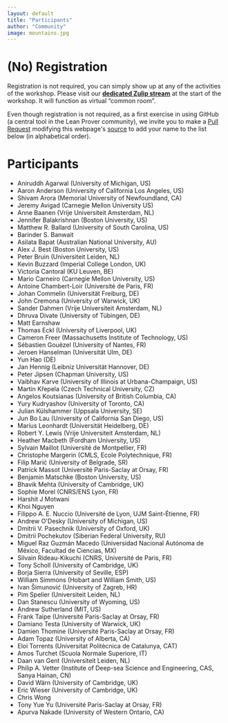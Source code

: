 ```yaml
---
layout: default
title: "Participants"
author: "Community"
image: mountains.jpg
---
```


# (No) Registration

Registration is not required,
you can simply show up at any of the activities of the workshop.
Please visit our
[**dedicated Zulip stream**](https://leanprover.zulipchat.com/#narrow/stream/238830-Lean-for.20the.20curious.20mathematician.202020)
at the start of the workshop.
It will function as virtual “common room”.

Even though registration is not required,
as a first exercise in using GitHub (a central tool in the Lean Prover community),
we invite you to make a
[Pull Request](https://help.github.com/en/github/collaborating-with-issues-and-pull-requests/about-pull-requests)
modifying this webpage's
[source](https://github.com/leanprover-community/lftcm2020/edit/master/docs/participants.md)
to add your name to the list below (in alphabetical order).

# Participants

* Aniruddh Agarwal (University of Michigan, US)
* Aaron Anderson (University of California Los Angeles, US)
* Shivam Arora (Memorial University of Newfoundland, CA)
* Jeremy Avigad (Carnegie Mellon University US)
* Anne Baanen (Vrije Universiteit Amsterdam, NL)
* Jennifer Balakrishnan (Boston University, US)
* Matthew R. Ballard (University of South Carolina, US)
* Barinder S. Banwait
* Asilata Bapat (Australian National University, AU)
* Alex J. Best (Boston University, US)
* Peter Bruin (Universiteit Leiden, NL)
* Kevin Buzzard (Imperial College London, UK)
* Victoria Cantoral (KU Leuven, BE)
* Mario Carneiro (Carnegie Mellon University, US)
* Antoine Chambert-Loir (Université de Paris, FR)
* Johan Commelin (Universität Freiburg, DE)
* John Cremona (University of Warwick, UK)
* Sander Dahmen (Vrije Universiteit Amsterdam, NL)
* Dhruva Divate (University of Tübingen, DE)
* Matt Earnshaw
* Thomas Eckl (University of Liverpool, UK)
* Cameron Freer (Massachusetts Institute of Technology, US)
* Sébastien Gouëzel (University of Nantes, FR)
* Jeroen Hanselman (Universität Ulm, DE)
* Yun Hao (DE)
* Jan Hennig (Leibniz Universität Hannover, DE)
* Peter Jipsen (Chapman University, US)
* Vaibhav Karve (University of Illinois at Urbana-Champaign, US)
* Martin Křepela (Czech Technical University, CZ)
* Angelos Koutsianas (University of British Columbia, CA)
* Yury Kudryashov (University of Toronto, CA)
* Julian Külshammer (Uppsala University, SE)
* Jun Bo Lau (University of California San Diego, US)
* Marius Leonhardt (Universität Heidelberg, DE)
* Robert Y. Lewis (Vrije Universiteit Amsterdam, NL)
* Heather Macbeth (Fordham University, US)
* Sylvain Maillot (Université de Montpellier, FR)
* Christophe Margerin (CMLS, Ecole Polytechnique, FR)
* Filip Marić (University of Belgrade, SR)
* Patrick Massot (Université Paris-Saclay at Orsay, FR)
* Benjamin Matschke (Boston University, US)
* Bhavik Mehta (University of Cambridge, UK)
* Sophie Morel (CNRS/ENS Lyon, FR)
* Harshit J Motwani
* Khoi Nguyen
* Filippo A. E. Nuccio (Université de Lyon, UJM Saint-Étienne, FR)
* Andrew O'Desky (University of Michigan, US)
* Dmitrii V. Pasechnik (University of Oxford, UK)
* Dmitrii Pochekutov (Siberian Federal University, RU)
* Miguel Raz Guzmán Macedo (Universidad Nacional Autónoma de México, Facultad de Ciencias, MX)
* Silvain Rideau-Kikuchi (CNRS, Université de Paris, FR)
* Tony Scholl (University of Cambridge, UK)
* Borja Sierra (University of Seville, ESP)
* William Simmons (Hobart and William Smith, US)
* Ivan Šimunović (University of Zagreb, HR)
* Pim Spelier (Universiteit Leiden, NL)
* Dan Stanescu (University of Wyoming, US)
* Andrew Sutherland (MIT, US)
* Frank Taipe (Université Paris-Saclay at Orsay, FR)
* Damiano Testa (University of Warwick, UK)
* Damien Thomine (Université Paris-Saclay at Orsay, FR)
* Adam Topaz (University of Alberta, CA)
* Eloi Torrents (Universitat Politècnica de Catalunya, CAT)
* Amos Turchet (Scuola Normale Superiore, IT)
* Daan van Gent (Universiteit Leiden, NL)
* Philip A. Vetter (Institute of Deep-sea Science and Engineering, CAS, Sanya Hainan, CN)
* David Wärn (University of Cambridge, UK)
* Eric Wieser (University of Cambridge, UK)
* Chris Wong
* Tony Yue Yu (Université Paris-Saclay at Orsay, FR)
* Apurva Nakade (University of Western Ontario, CA)
